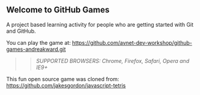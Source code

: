 ## Welcome to GitHub Games

A project based learning activity for people who are getting started with Git and GitHub.

You can play the game at: https://github.com/avnet-dev-workshop/github-games-andreakward.git

>> _*SUPPORTED BROWSERS*: Chrome, Firefox, Safari, Opera and IE9+_

This fun open source game was cloned from: https://github.com/jakesgordon/javascript-tetris
